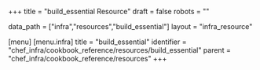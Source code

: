 +++
title = "build_essential Resource"
draft = false
robots = ""

data_path = ["infra","resources","build_essential"]
layout = "infra_resource"


[menu]
  [menu.infra]
    title = "build_essential"
    identifier = "chef_infra/cookbook_reference/resources/build_essential"
    parent = "chef_infra/cookbook_reference/resources"
+++

<!-- The contents of this page are automatically generated from the build_essential.yaml file in the data directory. -->
<!-- To suggest a change, edit the https://github.com/chef/chef/blob/master/lib/chef/resource/build_essential.rb file
      and submit a pull request to the https://github.com/chef/chef repository. -->
